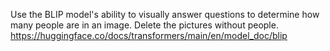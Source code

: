 Use the BLIP model's ability to visually answer questions to determine
how many people are in an image. Delete the pictures without people.
https://huggingface.co/docs/transformers/main/en/model_doc/blip

